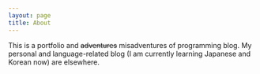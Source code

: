 ```yaml
---
layout: page
title: About
---
```


This is a portfolio and  ~~adventures~~ misadventures of programming blog. My personal and language-related blog (I am currently learning Japanese and Korean now) are elsewhere. 